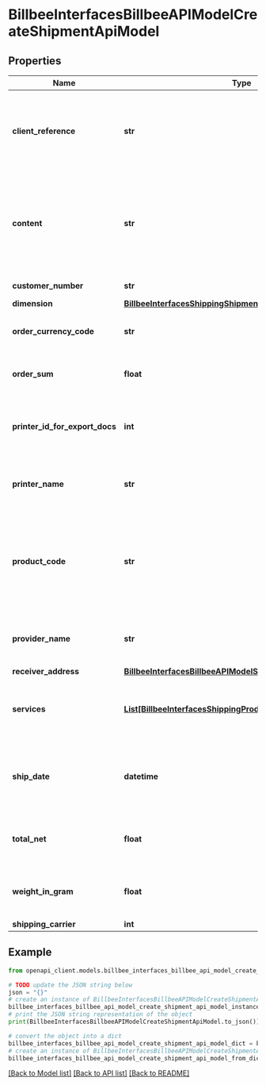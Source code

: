 # BillbeeInterfacesBillbeeAPIModelCreateShipmentApiModel


## Properties

Name | Type | Description | Notes
------------ | ------------- | ------------- | -------------
**client_reference** | **str** | Optional specify a text to be included on the label. Not possible with all carriers | [optional] 
**content** | **str** | Optional specify a text describing the content of the shipment. Used for export shipments | [optional] 
**customer_number** | **str** | Not used anymore | [optional] 
**dimension** | [**BillbeeInterfacesShippingShipmentDataDimensions**](BillbeeInterfacesShippingShipmentDataDimensions.md) |  | [optional] 
**order_currency_code** | **str** | The Currency if the ordersum | [optional] 
**order_sum** | **float** | The value of the shipments content | [optional] 
**printer_id_for_export_docs** | **int** | The id of a connected Cloudprinter to sent the export docs to | [optional] 
**printer_name** | **str** | The name of a connected Cloudprinter to sent the label to | [optional] 
**product_code** | **str** | The productcode to be used when creating the shipment. Values depends on the carrier used | [optional] 
**provider_name** | **str** | The name of the provider as specified in the billbee account | [optional] 
**receiver_address** | [**BillbeeInterfacesBillbeeAPIModelShipmentAddressApiModel**](BillbeeInterfacesBillbeeAPIModelShipmentAddressApiModel.md) |  | [optional] 
**services** | [**List[BillbeeInterfacesShippingProductService]**](BillbeeInterfacesShippingProductService.md) | A list of services to be used when creating the shipment | [optional] 
**ship_date** | **datetime** | Optional overwrite the shipdate to be transferred to the carrier | [optional] 
**total_net** | **float** | The value of the shipments content (net) | [optional] 
**weight_in_gram** | **float** | Optional specify the weight in gram of the shipment | [optional] 
**shipping_carrier** | **int** |  | [optional] 

## Example

```python
from openapi_client.models.billbee_interfaces_billbee_api_model_create_shipment_api_model import BillbeeInterfacesBillbeeAPIModelCreateShipmentApiModel

# TODO update the JSON string below
json = "{}"
# create an instance of BillbeeInterfacesBillbeeAPIModelCreateShipmentApiModel from a JSON string
billbee_interfaces_billbee_api_model_create_shipment_api_model_instance = BillbeeInterfacesBillbeeAPIModelCreateShipmentApiModel.from_json(json)
# print the JSON string representation of the object
print(BillbeeInterfacesBillbeeAPIModelCreateShipmentApiModel.to_json())

# convert the object into a dict
billbee_interfaces_billbee_api_model_create_shipment_api_model_dict = billbee_interfaces_billbee_api_model_create_shipment_api_model_instance.to_dict()
# create an instance of BillbeeInterfacesBillbeeAPIModelCreateShipmentApiModel from a dict
billbee_interfaces_billbee_api_model_create_shipment_api_model_from_dict = BillbeeInterfacesBillbeeAPIModelCreateShipmentApiModel.from_dict(billbee_interfaces_billbee_api_model_create_shipment_api_model_dict)
```
[[Back to Model list]](../README.md#documentation-for-models) [[Back to API list]](../README.md#documentation-for-api-endpoints) [[Back to README]](../README.md)



